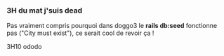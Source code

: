 ### 3H du mat j'suis dead

Pas vraiment compris pourquoi dans doggo3 le <b>rails db:seed</b> fonctionne pas ("City must exist"), ce serait cool de revoir ça !

3H10 ododo
